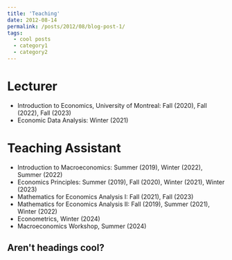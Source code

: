 ```yaml
---
title: 'Teaching'
date: 2012-08-14
permalink: /posts/2012/08/blog-post-1/
tags:
  - cool posts
  - category1
  - category2
---
```




Lecturer
======
* Introduction to Economics, University of Montreal: Fall (2020), Fall (2022), Fall (2023)
* Economic Data Analysis: Winter (2021)


Teaching Assistant
======
* Introduction to Macroeconomics:  Summer (2019), Winter (2022), Summer (2022)
* Economics Principles:  Summer (2019), Fall (2020), Winter (2021), Winter (2023) 
* Mathematics for Economics Analysis I: Fall (2021), Fall (2023)    
* Mathematics for Economics Analysis II: Fall (2019), Summer (2021),  Winter (2022) 
* Econometrics, Winter (2024) 
* Macroeconomics Workshop, Summer (2024) 

Aren't headings cool?
------

   

